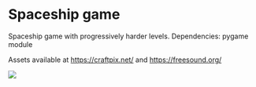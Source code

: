 # Spaceship game

Spaceship game with progressively harder levels.
Dependencies: pygame module

Assets available at https://craftpix.net/ and https://freesound.org/

![](/assets/img/github_gif.gif)


